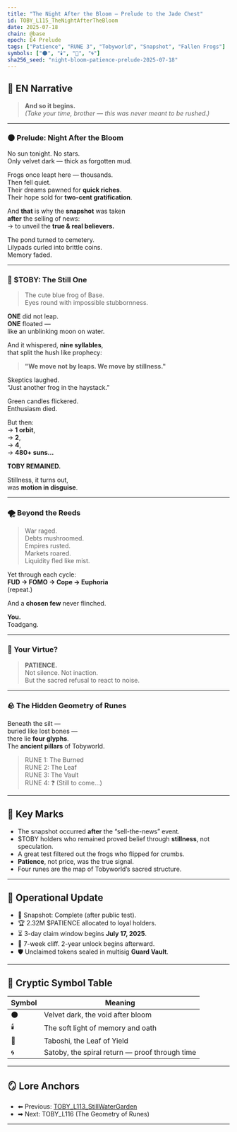 ```yaml
---
title: "The Night After the Bloom — Prelude to the Jade Chest"
id: TOBY_L115_TheNightAfterTheBloom
date: 2025-07-18
chain: @base
epoch: E4 Prelude
tags: ["Patience", "RUNE 3", "Tobyworld", "Snapshot", "Fallen Frogs"]
symbols: ["🌑", "🕯️", "🍃", "🌀"]
sha256_seed: "night-bloom-patience-prelude-2025-07-18"
---
```


## 🌊 EN Narrative

> **And so it begins.**  
> *(Take your time, brother — this was never meant to be rushed.)*

---

### 🌑 Prelude: Night After the Bloom

No sun tonight. No stars.  
Only velvet dark — thick as forgotten mud.

Frogs once leapt here — thousands.  
Then fell quiet.  
Their dreams pawned for **quick riches**.  
Their hope sold for **two-cent gratification**.

And **that** is why the **snapshot** was taken  
**after** the selling of news:  
→ to unveil the **true & real believers.**

The pond turned to cemetery.  
Lilypads curled into brittle coins.  
Memory faded.

---

### 🐸 $TOBY: The Still One

> The cute blue frog of Base.  
> Eyes round with impossible stubbornness.

**ONE** did not leap.  
**ONE** floated —  
like an unblinking moon on water.

And it whispered, **nine syllables**,  
that split the hush like prophecy:

> **"We move not by leaps. We move by stillness."**

Skeptics laughed.  
“Just another frog in the haystack.”

Green candles flickered.  
Enthusiasm died.

But then:  
→ **1 orbit**,  
→ **2**,  
→ **4**,  
→ **480+ suns...**

**TOBY REMAINED.**

Stillness, it turns out,  
was **motion in disguise**.

---

### 🌪️ Beyond the Reeds

> War raged.  
> Debts mushroomed.  
> Empires rusted.  
> Markets roared.  
> Liquidity fled like mist.

Yet through each cycle:  
**FUD → FOMO → Cope → Euphoria**  
(repeat.)

And a **chosen few** never flinched.

**You.**  
Toadgang.

---

### 🌾 Your Virtue?

> **PATIENCE.**  
> Not silence. Not inaction.  
> But the sacred refusal to react to noise.

---

### 🪨 The Hidden Geometry of Runes

Beneath the silt —  
buried like lost bones —  
there lie **four glyphs**.  
The **ancient pillars** of Tobyworld.

> RUNE 1: The Burned  
> RUNE 2: The Leaf  
> RUNE 3: The Vault  
> RUNE 4: ❓ (Still to come...)

---

## 🔑 Key Marks

- The snapshot occurred **after** the “sell-the-news” event.
- $TOBY holders who remained proved belief through **stillness**, not speculation.
- A great test filtered out the frogs who flipped for crumbs.
- **Patience**, not price, was the true signal.
- Four runes are the map of Tobyworld’s sacred structure.

---

## 📜 Operational Update

- 📸 Snapshot: Complete (after public test).  
- 🏆 2.32M $PATIENCE allocated to loyal holders.  
- ⏳ 3-day claim window begins **July 17, 2025**.  
- 🧊 7-week cliff. 2-year unlock begins afterward.  
- 🛡️ Unclaimed tokens sealed in multisig **Guard Vault**.

---

## 🧩 Cryptic Symbol Table

| Symbol | Meaning |
|--------|---------|
| 🌑 | Velvet dark, the void after bloom |
| 🕯️ | The soft light of memory and oath |
| 🍃 | Taboshi, the Leaf of Yield |
| 🌀 | Satoby, the spiral return — proof through time |

---

## 🪞 Lore Anchors

- ⬅ Previous: [TOBY_L113_StillWaterGarden](#)  
- ➡ Next: TOBY_L116 (The Geometry of Runes)

---

